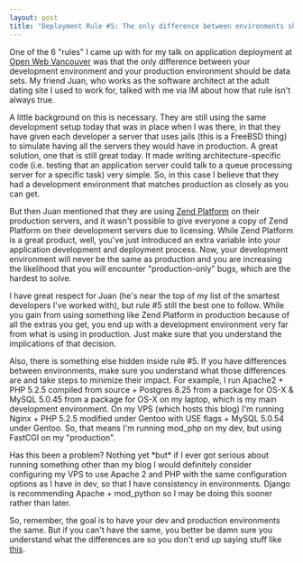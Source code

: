 ```yaml
--- 
layout: post
title: "Deployment Rule #5: The only difference between environments should be data sets"
---
```

<p>One of the 6 "rules" I came up with for my talk on application deployment at <a href="http://www.openwebvancouver.ca">Open Web Vancouver</a> was that the only difference between your development environment and your production environment should be data sets.  My friend Juan, who works as the software architect at the adult dating site I used to work for, talked with me via IM about how that rule isn't always true.
</p>
<p>
A little background on this is necessary.  They are still using the same development setup today that was in place when I was there, in that they have given each developer a server that uses jails (this is a FreeBSD thing) to simulate having all the servers they would have in production.  A great solution, one that is still great today.  It made writing architecture-specific code (i.e. testing that an application server could talk to a queue processing server for a specific task) very simple.  So, in this case I believe that they had a development environment that matches production as closely as you can get.
</p>
<p>
But then Juan mentioned that they are using <a href="http://www.zend.com/en/products/platform/">Zend Platform</a> on their production servers, and it wasn't possible to give everyone a copy of Zend Platform on their development servers due to licensing.  While Zend Platform is a great product, well, you've just introduced an extra variable into your application development and deployment process.  Now, your development environment will never be the same as production and you are increasing the likelihood that you will encounter "production-only" bugs, which are the hardest to solve.
</p>
<p>I have great respect for Juan (he's near the top of my list of the smartest developers I've worked with), but rule #5 still the best one to follow.  While you gain from using something like Zend Platform in production because of all the extras you get, you end up with a development environment very far from what is using in production. Just make sure that you understand the implications of that decision.
</p>
<p>
Also, there is something else hidden inside rule #5.  If you have differences between environments, make sure you understand what those differences are and take steps to minimize their impact.  For example, I run Apache2 + PHP 5.2.5 compiled from source + Postgres 8.25 from a package for OS-X & MySQL 5.0.45  from a package for OS-X on my laptop, which is my main development environment.  On my VPS (which hosts this blog) I'm running Nginx + PHP 5.2.5 modified under Gentoo with USE flags + MySQL 5.0.54 under Gentoo.  So, that means I'm running mod_php on my dev, but using FastCGI on my "production".
</p>
<p>
Has this been a problem?  Nothing yet *but* if I ever got serious about running something other than my blog I would definitely consider configuring my VPS to use Apache 2 and PHP with the same configuration options as I have in dev, so that I have consistency in environments.  Django is recommending Apache + mod_python so I may be doing this sooner rather than later.
</p>
<p>
So, remember, the goal is to have your dev and production environments the same.  But if you can't have the same, you better be damn sure you understand what the differences are so you don't end up saying stuff like <a href="http://www.littlehart.net/workz-for-me-u-must-b-dum.jpg">this</a>.
</p>
